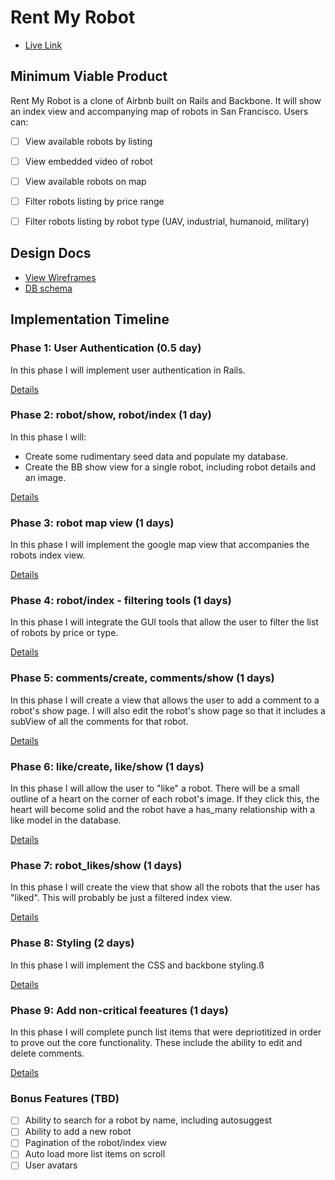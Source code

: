 # Rent My Robot

* [Live Link](http://www.rent-my-robot.com//)

## Minimum Viable Product
Rent My Robot is a clone of Airbnb built on Rails and Backbone.
It will show an index view and accompanying map of robots in San Francisco.
Users can:

- [ ] View available robots by listing
- [ ] View embedded video of robot
- [ ] View available robots on map
- [ ] Filter robots listing by price range
- [ ] Filter robots listing by robot type (UAV, industrial, humanoid, military)


## Design Docs
* [View Wireframes][views]
* [DB schema][schema]

[views]: ./docs/views.md
[schema]: ./docs/schema.md

## Implementation Timeline

### Phase 1: User Authentication (0.5 day)
In this phase I will implement user authentication in Rails.

[Details][phase-one]

### Phase 2: robot/show, robot/index (1 day)
In this phase I will:
- Create some rudimentary seed data and populate my database.
- Create the BB show view for a single robot, including robot details and an image.

[Details][phase-two]

### Phase 3: robot map view (1 days)
In this phase I will implement the google map view that accompanies the robots index view.

[Details][phase-three]

### Phase 4: robot/index - filtering tools (1 days)
In this phase I will integrate the GUI tools that allow the user to filter the list of robots by price or type.

[Details][phase-four]

### Phase 5: comments/create, comments/show (1 days)
In this phase I will create a view that allows the user to add a comment to a robot's show page.  I will also edit the robot's show page so that it includes a subView of all the comments for that robot.

[Details][phase-five]

### Phase 6: like/create, like/show (1 days)
In this phase I will allow the user to "like" a robot.  There will be a small outline of a heart on the corner of each robot's image.  If they click this, the heart will become solid and the robot have a has_many relationship with a like model in the database.

[Details][phase-six]

### Phase 7: robot_likes/show (1 days)
In this phase I will create the view that show all the robots that the user has "liked".  This will probably be just a filtered index view.

[Details][phase-seven]

### Phase 8: Styling (2 days)
In this phase I will implement the CSS and backbone styling.ß

[Details][phase-eight]

### Phase 9: Add non-critical feeatures (1 days)
In this phase I will complete punch list items that were depriotitized in order to prove out the core functionality.  These include the ability to edit and delete comments.

[Details][phase-nine]

### Bonus Features (TBD)
- [ ] Ability to search for a robot by name, including autosuggest
- [ ] Ability to add a new robot
- [ ] Pagination of the robot/index view
- [ ] Auto load more list items on scroll
- [ ] User avatars

[phase-one]: ./docs/phases/project_schedule.png
[phase-two]: ./docs/phases/project_schedule.png
[phase-three]: ./docs/phases/project_schedule.png
[phase-four]: ./docs/phases/project_schedule.png
[phase-five]: ./docs/phases/project_schedule.png
[phase-six]: ./docs/phases/project_schedule.png
[phase-seven]: ./docs/phases/project_schedule.png
[phase-eight]: ./docs/phases/project_schedule.png
[phase-nine]: ./docs/phases/project_schedule.png
